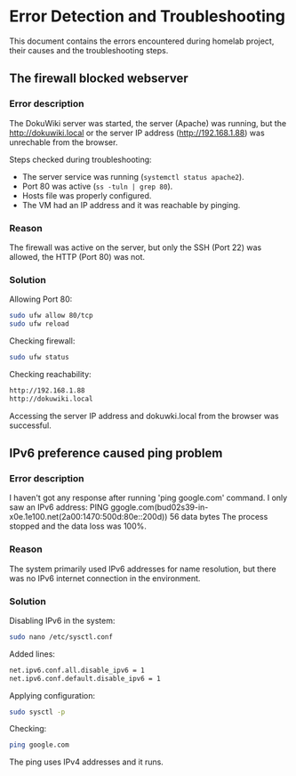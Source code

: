 # Error Detection and Troubleshooting

This document contains the errors encountered during homelab project, their causes and the troubleshooting steps.


## The firewall blocked webserver

### Error description

The DokuWiki server was started, the server (Apache) was running, but the http://dokuwiki.local or the server IP address (http://192.168.1.88) was unrechable from the browser.

Steps checked during troubleshooting:
- The server service was running (```systemctl status apache2```).
- Port 80 was active (```ss -tuln | grep 80```).
- Hosts file was properly configured.
- The VM had an IP address and it was reachable by pinging.

### Reason

The firewall was active on the server, but only the SSH (Port 22) was allowed, the HTTP (Port 80) was not.

### Solution

Allowing Port 80:

```bash
sudo ufw allow 80/tcp
sudo ufw reload
```

Checking firewall:

```bash
sudo ufw status
```

Checking reachability:

```bash
http://192.168.1.88
http://dokuwiki.local
```

Accessing the server IP address and dokuwki.local from the browser was successful.

## IPv6 preference caused ping problem

### Error description

I haven't got any response after running 'ping google.com' command. I only saw an IPv6 address:
PING ggogle.com(bud02s39-in-x0e.1e100.net(2a00:1470:500d:80e::200d)) 56 data bytes
The process stopped and the data loss was 100%.

### Reason

The system primarily used IPv6 addresses for name resolution, but there was no IPv6 internet connection in the environment.

### Solution

Disabling IPv6 in the system:

```bash
sudo nano /etc/sysctl.conf
```

Added lines:

```bash
net.ipv6.conf.all.disable_ipv6 = 1
net.ipv6.conf.default.disable_ipv6 = 1
```

Applying configuration:

```bash
sudo sysctl -p
```

Checking:

```bash
ping google.com
```
The ping uses IPv4 addresses and it runs.


